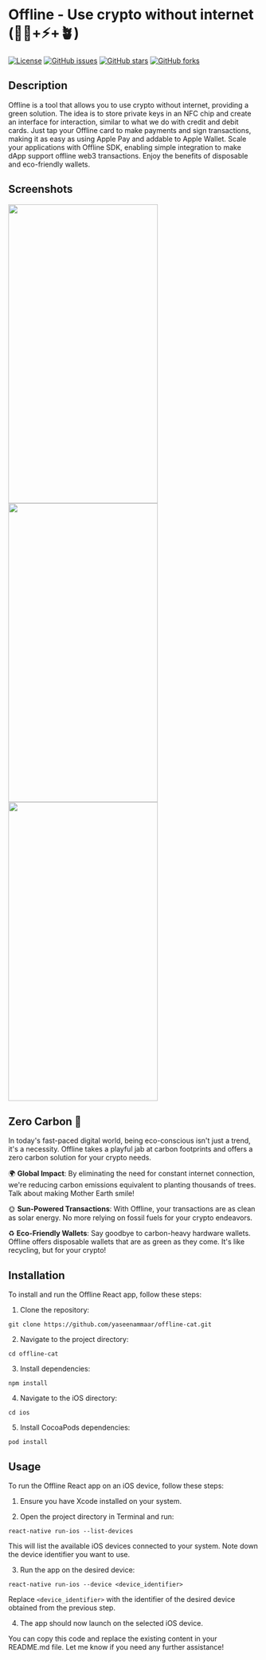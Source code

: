 # Offline - Use crypto without internet (💪🏼+⚡️+🪴)

[![License](https://img.shields.io/badge/license-MIT-blue.svg)](https://github.com/yaseenammaar/offline-cat/LICENSE)
[![GitHub issues](https://img.shields.io/github/issues/yaseenammaar/offline-cat)](https://github.com/yaseenammaar/offline-cat/issues)
[![GitHub stars](https://img.shields.io/github/stars/yaseenammaar/offline-cat)](https://github.com/yaseenammaar/offline-cat/stargazers)
[![GitHub forks](https://img.shields.io/github/forks/yaseenammaar/offline-cat)](https://github.com/yaseenammaar/offline-cat/network)

## Description

Offline is a tool that allows you to use crypto without internet, providing a green solution. The idea is to store private keys in an NFC chip and create an interface for interaction, similar to what we do with credit and debit cards. Just tap your Offline card to make payments and sign transactions, making it as easy as using Apple Pay and addable to Apple Wallet. Scale your applications with Offline SDK, enabling simple integration to make dApp support offline web3 transactions. Enjoy the benefits of disposable and eco-friendly wallets.

## Screenshots

<img src="https://github.com/yaseenammaar/offline-cat/assets/47599553/232d0f4c-e33e-4ea8-8202-53bce1f4bce0" width="300" height="600">

<img src="https://github.com/yaseenammaar/offline-cat/assets/47599553/4c88d3a1-c233-4895-90d2-914a4251b963" width="300" height="600">

<img src="https://github.com/yaseenammaar/offline-cat/assets/47599553/e5b39b9d-0fdc-4a83-bc54-ce3a764dc138" width="300" height="600">

## Zero Carbon 🌱

In today's fast-paced digital world, being eco-conscious isn't just a trend, it's a necessity. Offline takes a playful jab at carbon footprints and offers a zero carbon solution for your crypto needs. 

🌍 **Global Impact**: By eliminating the need for constant internet connection, we're reducing carbon emissions equivalent to planting thousands of trees. Talk about making Mother Earth smile!

🌞 **Sun-Powered Transactions**: With Offline, your transactions are as clean as solar energy. No more relying on fossil fuels for your crypto endeavors. 

♻️ **Eco-Friendly Wallets**: Say goodbye to carbon-heavy hardware wallets. Offline offers disposable wallets that are as green as they come. It's like recycling, but for your crypto!

## Installation

To install and run the Offline React app, follow these steps:

1. Clone the repository:

```git clone https://github.com/yaseenammaar/offline-cat.git```

2. Navigate to the project directory:

```cd offline-cat```

3. Install dependencies:

```npm install```

4. Navigate to the iOS directory:

```cd ios```

5. Install CocoaPods dependencies:

```pod install```

## Usage

To run the Offline React app on an iOS device, follow these steps:

1. Ensure you have Xcode installed on your system.

2. Open the project directory in Terminal and run:

```react-native run-ios --list-devices```

This will list the available iOS devices connected to your system. Note down the device identifier you want to use.

3. Run the app on the desired device:

```react-native run-ios --device <device_identifier>```

Replace `<device_identifier>` with the identifier of the desired device obtained from the previous step.

4. The app should now launch on the selected iOS device.

You can copy this code and replace the existing content in your README.md file. Let me know if you need any further assistance!
